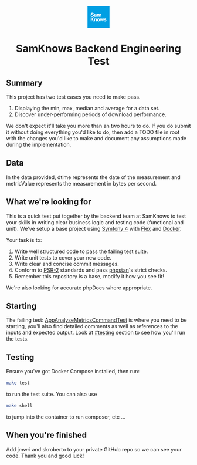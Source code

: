 
<div align="center">
  <img src="samknows.png" align="center" width="60">
  <h1 align="center">SamKnows Backend Engineering Test</h1>
</div>

## Summary

This project has two test cases you need to make pass.

1. Displaying the min, max, median and average for a data set.
2. Discover under-performing periods of download performance.

We don't expect it'll take you more than an two hours to do. If you do submit it
without doing everything you'd like to do, then add a TODO file in root with the changes
you'd like to make and document any assumptions made during the implementation.

## Data
In the data provided, dtime represents the date of the measurement and metricValue represents 
the measurement in bytes per second.

## What we're looking for

This is a quick test put together by the backend team at SamKnows to test your skills in writing clear
business logic and testing code (functional and unit). We've setup a base project using [Symfony 4](https://symfony.com) with [Flex](https://symfony.com/doc/current/setup/flex.html) and
[Docker](https://www.docker.com). 

Your task is to:

1. Write well structured code to pass the failing test suite.
2. Write unit tests to cover your new code.
3. Write clear and concise commit messages.
4. Conform to [PSR-2](https://www.php-fig.org/psr/psr-2/) standards and pass [phpstan](https://github.com/phpstan/phpstan)'s strict checks.
5. Remember this repository is a base, modify it how you see fit!

We're also looking for accurate phpDocs where appropriate.

## Starting

The failing test: [AppAnalyseMetricsCommandTest](tests/Functional/Command/AppAnalyseMetricsCommandTest.php)
is where you need to be starting, you'll also find detailed comments as well as references to the inputs and expected
output. Look at [#testing](Testing) section to see how you'll run the tests.

## Testing

Ensure you've got Docker Compose installed, then run:

``` bash
make test
```

to run the test suite. You can also use

``` bash
make shell
```

to jump into the container to run composer, etc ...


## When you're finished

Add jmwri and skroberto to your private GitHub repo so we can see your code.
Thank you and good luck!
